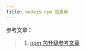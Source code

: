 ```yaml
---
title: nodejs npm 包更新
---
```


参考文章：
> 1. [npm 包升级参考文章](https://www.cnblogs.com/biuo/p/15312140.html)
